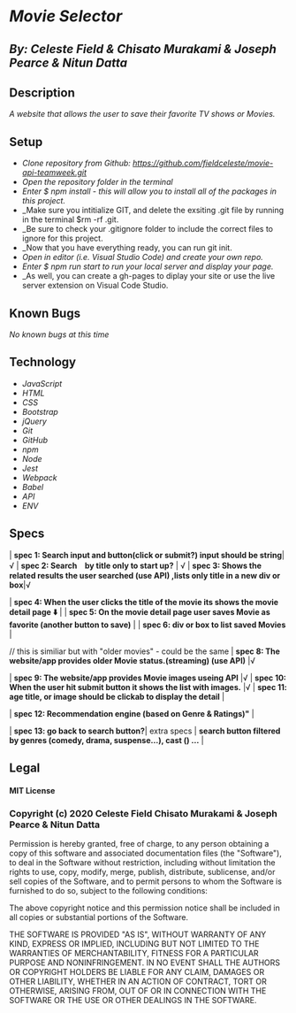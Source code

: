 
# _Movie Selector_
## _By: Celeste Field & Chisato Murakami & Joseph Pearce & Nitun Datta_
## Description

_A website that allows the user to save their favorite TV shows or Movies._



## Setup


* _Clone repository from Github: https://github.com/fieldceleste/movie-api-teamweek.git_
* _Open the repository folder in the terminal_
* _Enter $ npm install - this will allow you to install all of the packages in this project._
* _Make sure you intitialize GIT, and delete the exsiting .git file by running in the terminal $rm -rf .git. 
* _Be sure to check your .gitignore folder to include the correct files to ignore for this project. 
* _Now that you have everything ready, you can run git init. 
* _Open in editor (i.e. Visual Studio Code) and create your own repo._
* _Enter $ npm run start to run your local server and display your page._
* _As well, you can create a gh-pages to diplay your site or use the live server extension on Visual Code Studio.

## Known Bugs
_No known bugs at this time_

## Technology

* _JavaScript_
* _HTML_
* _CSS_
* _Bootstrap_
* _jQuery_
* _Git_
* _GitHub_
* _npm_
* _Node_
* _Jest_
* _Webpack_
* _Babel_
* _API_
* _ENV_


## Specs


| **spec 1: Search input and button(click or submit?) input should be string**| √
| **spec 2: Search　by title only to start up?** | √
| **spec 3: Shows the related results the user searched (use API) ,lists only title in a new div or box**|√

| **spec 4: When the user clicks the title of the movie its shows the movie detail page ⬇️** |
| **spec 5: On the movie detail page user saves Movie as favorite (another button to save)** |
| **spec 6: div or box to list saved Movies** |

// this is similiar but with "older movies" - could be the same
| **spec 8: The website/app provides older Movie status.(streaming) (use API)** |√

| **spec 9: The website/app provides Movie images useing API** |√
| **spec 10: When the user hit submit button it shows the list with images.** |√
| **spec 11: age title, or image  should be clickab to display the detail** |




| **spec 12: Recommendation engine (based on Genre & Ratings)"** |

| **spec 13: go back to search button?**|
extra specs
| **search button filtered by genres (comedy, drama, suspense...), cast () ...** |



## Legal

#### MIT License

### Copyright (c) 2020 Celeste Field Chisato Murakami & Joseph Pearce & Nitun Datta

Permission is hereby granted, free of charge, to any person obtaining a copy
of this software and associated documentation files (the "Software"), to deal
in the Software without restriction, including without limitation the rights
to use, copy, modify, merge, publish, distribute, sublicense, and/or sell
copies of the Software, and to permit persons to whom the Software is
furnished to do so, subject to the following conditions:

The above copyright notice and this permission notice shall be included in all
copies or substantial portions of the Software.

THE SOFTWARE IS PROVIDED "AS IS", WITHOUT WARRANTY OF ANY KIND, EXPRESS OR
IMPLIED, INCLUDING BUT NOT LIMITED TO THE WARRANTIES OF MERCHANTABILITY,
FITNESS FOR A PARTICULAR PURPOSE AND NONINFRINGEMENT. IN NO EVENT SHALL THE
AUTHORS OR COPYRIGHT HOLDERS BE LIABLE FOR ANY CLAIM, DAMAGES OR OTHER
LIABILITY, WHETHER IN AN ACTION OF CONTRACT, TORT OR OTHERWISE, ARISING FROM,
OUT OF OR IN CONNECTION WITH THE SOFTWARE OR THE USE OR OTHER DEALINGS IN THE
SOFTWARE.